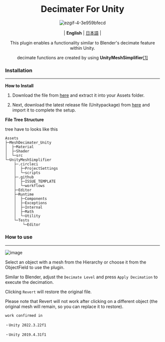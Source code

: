 <div align="center">

# Decimater For Unity

![ezgif-4-3e959bfecd](https://github.com/refiaa/MeshDecimater_Unity/assets/112306763/bdb7fedf-1df1-4be4-a9e2-54346e11d564)

| **English** | [日本語](./README.jp.md) |

This plugin enables a functionality similar to Blender's decimate feature within Unity.

decimate functions are created by using **UnityMeshSimplifier**[[1]][UnityMeshSimplifier_github]

<div align="left">

### Installation
---

**How to Install**

1.  Download the file from [here][download_link] and extract it into your Assets folder.
  
2.  Next, download the latest release file (Unitypackage) from [here][download_link2] and import it to complete the setup.

**File Tree Structure**

tree have to looks like this

```shell
Assets
├─MeshDecimater_Unity
│  ├─Material
│  ├─Shader
│  └─src
└─UnityMeshSimplifier
    ├─.circleci
    │  ├─ProjectSettings
    │  └─scripts
    ├─.github
    │  ├─ISSUE_TEMPLATE
    │  └─workflows
    ├─Editor
    ├─Runtime
    │  ├─Components
    │  ├─Exceptions
    │  ├─Internal
    │  ├─Math
    │  └─Utility
    └─Tests
        └─Editor
```

### How to use
---
![image](https://github.com/refiaa/MeshDecimater_Unity/assets/112306763/e6651c4f-357f-457a-a3a3-e87d0a38b75e)

Select an object with a mesh from the Hierarchy or choose it from the ObjectField to use the plugin.

Similar to Blender, adjust the `Decimate Level` and press `Apply Decimation` to execute the decimation.

Clicking `Revert` will restore the original file.

Please note that Revert will not work after clicking on a different object (the original mesh will remain, so you can replace it to restore).

```
work confirmed in

・Unity 2022.3.22f1

・Unity 2019.4.31f1
```

<!-- links -->
  [UnityMeshSimplifier_github]: https://github.com/Whinarn/UnityMeshSimplifier
  [download_link]: https://github.com/Whinarn/UnityMeshSimplifier/releases/tag/v3.1.0
  [download_link2]: https://github.com/refiaa/MeshDecimater_Unity/releases/latest

